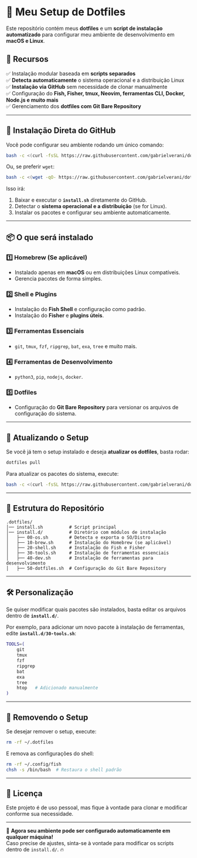 
# 🚀 Meu Setup de Dotfiles

Este repositório contém meus **dotfiles** e um **script de instalação automatizado** para configurar meu ambiente de desenvolvimento em **macOS e Linux**.

## 📌 Recursos
✅ Instalação modular baseada em **scripts separados**  
✅ **Detecta automaticamente** o sistema operacional e a distribuição Linux  
✅ **Instalação via GitHub** sem necessidade de clonar manualmente  
✅ Configuração do **Fish, Fisher, tmux, Neovim, ferramentas CLI, Docker, Node.js e muito mais**  
✅ Gerenciamento dos **dotfiles com Git Bare Repository**  

---

## 🚀 **Instalação Direta do GitHub**
Você pode configurar seu ambiente rodando um único comando:

```bash
bash -c <(curl -fsSL https://raw.githubusercontent.com/gabrielverani/dotfiles/main/.dotfiles/install.sh)
```

Ou, se preferir `wget`:

```bash
bash -c <(wget -qO- https://raw.githubusercontent.com/gabrielverani/dotfiles/main/.dotfiles/install.sh)
```

Isso irá:
1. Baixar e executar o **`install.sh`** diretamente do GitHub.
2. Detectar o **sistema operacional e a distribuição** (se for Linux).
3. Instalar os pacotes e configurar seu ambiente automaticamente.

---

## 📦 **O que será instalado**
### **1️⃣ Homebrew (Se aplicável)**
- Instalado apenas em **macOS** ou em distribuições Linux compatíveis.
- Gerencia pacotes de forma simples.

### **2️⃣ Shell e Plugins**
- Instalação do **Fish Shell** e configuração como padrão.
- Instalação do **Fisher** e **plugins úteis**.

### **3️⃣ Ferramentas Essenciais**
- `git`, `tmux`, `fzf`, `ripgrep`, `bat`, `exa`, `tree` e muito mais.

### **4️⃣ Ferramentas de Desenvolvimento**
- `python3`, `pip`, `nodejs`, `docker`.

### **5️⃣ Dotfiles**
- Configuração do **Git Bare Repository** para versionar os arquivos de configuração do sistema.

---

## 🔄 **Atualizando o Setup**
Se você já tem o setup instalado e deseja **atualizar os dotfiles**, basta rodar:

```bash
dotfiles pull
```

Para atualizar os pacotes do sistema, execute:

```bash
bash -c <(curl -fsSL https://raw.githubusercontent.com/gabrielverani/dotfiles/main/.dotfiles/install.sh)
```

---

## 📂 **Estrutura do Repositório**
```
.dotfiles/
│── install.sh          # Script principal
│── install.d/          # Diretório com módulos de instalação
│   ├── 00-os.sh        # Detecta e exporta o SO/Distro
│   ├── 10-brew.sh      # Instalação do Homebrew (se aplicável)
│   ├── 20-shell.sh     # Instalação do Fish e Fisher
│   ├── 30-tools.sh     # Instalação de ferramentas essenciais
│   ├── 40-dev.sh       # Instalação de ferramentas para desenvolvimento
│   ├── 50-dotfiles.sh  # Configuração do Git Bare Repository
```

---

## 🛠 **Personalização**
Se quiser modificar quais pacotes são instalados, basta editar os arquivos dentro de **`install.d/`**.

Por exemplo, para adicionar um novo pacote à instalação de ferramentas, edite **`install.d/30-tools.sh`**:

```bash
TOOLS=(
    git
    tmux
    fzf
    ripgrep
    bat
    exa
    tree
    htop   # Adicionado manualmente
)
```

---

## 🛑 **Removendo o Setup**
Se desejar remover o setup, execute:

```bash
rm -rf ~/.dotfiles
```

E remova as configurações do shell:

```bash
rm -rf ~/.config/fish
chsh -s /bin/bash  # Restaura o shell padrão
```

---

## 📜 **Licença**
Este projeto é de uso pessoal, mas fique à vontade para clonar e modificar conforme sua necessidade.

---

🚀 **Agora seu ambiente pode ser configurado automaticamente em qualquer máquina!**  
Caso precise de ajustes, sinta-se à vontade para modificar os scripts dentro de `install.d/`. 🔥

